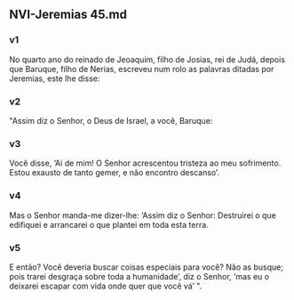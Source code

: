 ## NVI-Jeremias 45.md
### v1
 No quarto ano do reinado de Jeoaquim, filho de Josias, rei de Judá, depois que Baruque, filho de Nerias, escreveu num rolo as palavras ditadas por Jeremias, este lhe disse:
### v2
 "Assim diz o Senhor, o Deus de Israel, a você, Baruque:
### v3
 Você disse, ‘Ai de mim! O Senhor acrescentou tristeza ao meu sofrimento. Estou exausto de tanto gemer, e não encontro descanso’.
### v4
 Mas o Senhor manda-me dizer-lhe: ‘Assim diz o Senhor: Destruirei o que edifiquei e arrancarei o que plantei em toda esta terra.
### v5
 E então? Você deveria buscar coisas especiais para você? Não as busque; pois trarei desgraça sobre toda a humanidade’, diz o Senhor, ‘mas eu o deixarei escapar com vida onde quer que você vá’ ".

